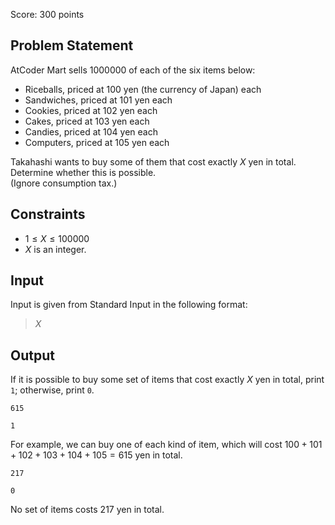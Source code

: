 Score: $300$ points

## Problem Statement

AtCoder Mart sells $1000000$ of each of the six items below:

- Riceballs, priced at $100$ yen (the currency of Japan) each
- Sandwiches, priced at $101$ yen each
- Cookies, priced at $102$ yen each
- Cakes, priced at $103$ yen each
- Candies, priced at $104$ yen each
- Computers, priced at $105$ yen each

Takahashi wants to buy some of them that cost exactly $X$ yen in total.
Determine whether this is possible.<br>
(Ignore consumption tax.)

## Constraints

- $1 \leq X \leq 100000$
- $X$ is an integer.

## Input

Input is given from Standard Input in the following format:

> $X$

## Output

If it is possible to buy some set of items that cost exactly $X$ yen in total, print `1`; otherwise, print `0`.

```input1
615
```

```output1
1
```

For example, we can buy one of each kind of item, which will cost $100+101+102+103+104+105=615$ yen in total.

```input2
217
```

```output2
0
```

No set of items costs $217$ yen in total.